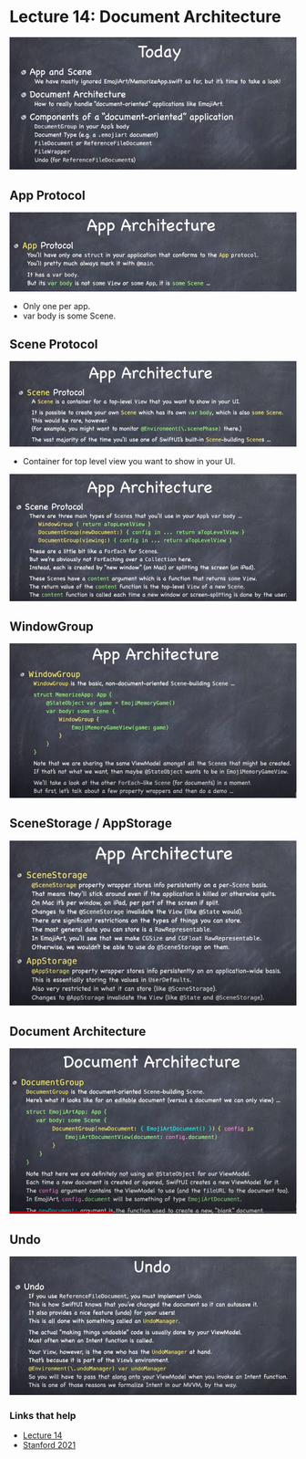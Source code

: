 # Lecture 14: Document Architecture

![](images/1.png)

## App Protocol

![](images/2.png)

- Only one per app.
- var body is some Scene.

## Scene Protocol

![](images/3.png)

- Container for top level view you want to show in your UI.

![](images/4.png)

## WindowGroup

![](images/5.png)

## SceneStorage / AppStorage

![](images/6.png)

## Document Architecture

![](images/7.png)

## Undo

![](images/8.png)

### Links that help

- [Lecture 14](https://www.youtube.com/watch?v=Ou25reI71zU)
- [Stanford 2021](https://cs193p.sites.stanford.edu/)



